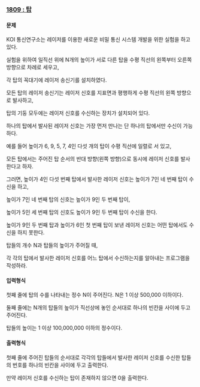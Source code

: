 ### [1809 : 탑](http://www.jungol.co.kr/bbs/board.php?bo_table=pbank&wr_id=1082&sca=3020)

#### 문제

KOI 통신연구소는 레이저를 이용한 새로운 비밀 통신 시스템 개발을 위한 실험을 하고 있다. 

실험을 위하여 일직선 위에 N개의 높이가 서로 다른 탑을 수평 직선의 왼쪽부터 오른쪽 방향으로 차례로 세우고, 

각 탑의 꼭대기에 레이저 송신기를 설치하였다.

모든 탑의 레이저 송신기는 레이저 신호를 지표면과 평행하게 수평 직선의 왼쪽 방향으로 발사하고,

탑의 기둥 모두에는 레이저 신호를 수신하는 장치가 설치되어 있다.

하나의 탑에서 발사된 레이저 신호는 가장 먼저 만나는 단 하나의 탑에서만 수신이 가능하다.

 

예를 들어 높이가 6, 9, 5, 7, 4인 다섯 개의 탑이 수평 직선에 일렬로 서 있고,

모든 탑에서는 주어진 탑 순서의 반대 방향(왼쪽 방향)으로 동시에 레이저 신호를 발사한다고 하자.

그러면, 높이가 4인 다섯 번째 탑에서 발사한 레이저 신호는 높이가 7인 네 번째 탑이 수신을 하고,

높이가 7인 네 번째 탑의 신호는 높이가 9인 두 번째 탑이,

높이가 5인 세 번째 탑의 신호도 높이가 9인 두 번째 탑이 수신을 한다.

높이가 9인 두 번째 탑과 높이가 6인 첫 번째 탑이 보낸 레이저 신호는 어떤 탑에서도 수신을 하지 못한다.

 

탑들의 개수 N과 탑들의 높이가 주어질 때,

각 각의 탑에서 발사한 레이저 신호를 어느 탑에서 수신하는지를 알아내는 프로그램을 작성하라.

#### 입력형식

첫째 줄에 탑의 수를 나타내는 정수 N이 주어진다. N은 1 이상 500,000 이하이다.

둘째 줄에는 N개의 탑들의 높이가 직선상에 놓인 순서대로 하나의 빈칸을 사이에 두고 주어진다.

탑들의 높이는 1 이상 100,000,000 이하의 정수이다.

#### 출력형식

첫째 줄에 주어진 탑들의 순서대로 각각의 탑들에서 발사한 레이저 신호를 수신한 탑들의 번호를 하나의 빈칸을 사이에 두고 출력한다.

만약 레이저 신호를 수신하는 탑이 존재하지 않으면 0을 출력한다.
